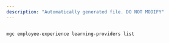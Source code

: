 ```yaml
---
description: "Automatically generated file. DO NOT MODIFY"
---
```


```bash

mgc employee-experience learning-providers list

```
